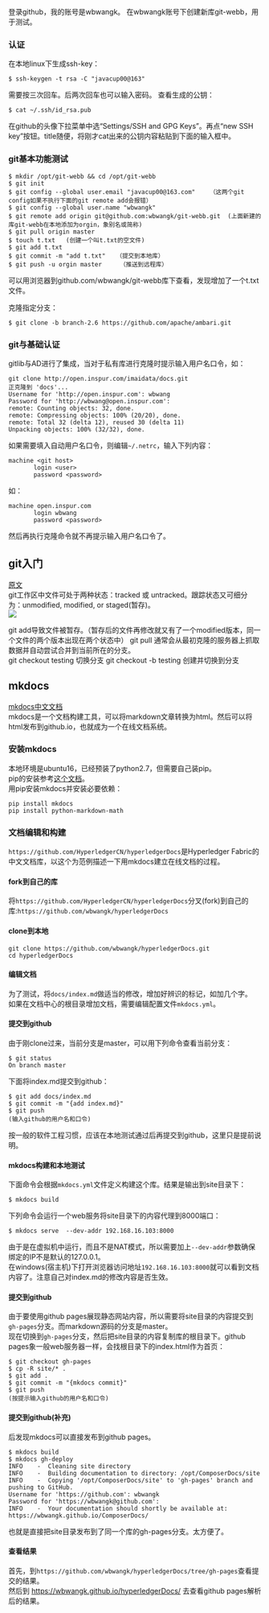 登录github，我的账号是wbwangk。
在wbwangk账号下创建新库git-webb，用于测试。
### 认证
在本地linux下生成ssh-key：
```
$ ssh-keygen -t rsa -C "javacup00@163"
```
需要按三次回车。后两次回车也可以输入密码。
查看生成的公钥：
```
$ cat ~/.ssh/id_rsa.pub
```
在github的头像下拉菜单中选“Settings/SSH and GPG Keys”。再点“new SSH key”按钮。title随便，将刚才cat出来的公钥内容粘贴到下面的输入框中。
### git基本功能测试
```
$ mkdir /opt/git-webb && cd /opt/git-webb
$ git init
$ git config --global user.email "javacup00@163.com"    （这两个git config如果不执行下面的git remote add会报错）
$ git config --global user.name "wbwangk"
$ git remote add origin git@github.com:wbwangk/git-webb.git  (上面新建的库git-webb在本地添加为orgin，象别名或简称)
$ git pull origin master
$ touch t.txt   (创建一个叫t.txt的空文件)
$ git add t.txt
$ git commit -m "add t.txt"   （提交到本地库）
$ git push -u orgin master     （推送到远程库）
```
可以用浏览器到github.com/wbwangk/git-webb库下查看，发现增加了一个t.txt文件。

克隆指定分支：
```
$ git clone -b branch-2.6 https://github.com/apache/ambari.git
```
### git与基础认证
gitlib与AD进行了集成，当对于私有库进行克隆时提示输入用户名口令，如：
```
git clone http://open.inspur.com/imaidata/docs.git
正克隆到 'docs'...
Username for 'http://open.inspur.com': wbwang
Password for 'http://wbwang@open.inspur.com':
remote: Counting objects: 32, done.
remote: Compressing objects: 100% (20/20), done.
remote: Total 32 (delta 12), reused 30 (delta 11)
Unpacking objects: 100% (32/32), done.
```
如果需要填入自动用户名口令，则编辑`~/.netrc`，输入下列内容：
```
machine <git host>
       login <user>
       password <password>
```
如：
```
machine open.inspur.com
       login wbwang
       password <password>
```
然后再执行克隆命令就不再提示输入用户名口令了。

## git入门
[原文](https://git-scm.com/book/zh/v2/)  
git工作区中文件可处于两种状态：tracked 或 untracked。跟踪状态又可细分为：unmodified, modified, or staged(暂存)。  
![](https://git-scm.com/book/en/v2/images/lifecycle.png)  

git add导致文件被暂存。（暂存后的文件再修改就又有了一个modified版本，同一个文件的两个版本出现在两个状态中）
git pull 通常会从最初克隆的服务器上抓取数据并自动尝试合并到当前所在的分支。  
git checkout testing 切换分支
git checkout -b testing 创建并切换到分支

## mkdocs
[mkdocs中文文档](http://markdown-docs-zh.readthedocs.io/zh_CN/latest/)  
mkdocs是一个文档构建工具，可以将markdown文章转换为html。然后可以将html发布到github.io，也就成为一个在线文档系统。

### 安装mkdocs
本地环境是ubuntu16，已经预装了python2.7，但需要自己装pip。  
pip的安装参考[这个文档](http://pip.readthedocs.io/en/latest/installing/)。  
用pip安装mkdocs并安装必要依赖：
```
pip install mkdocs  
pip install python-markdown-math
```

### 文档编辑和构建
`https://github.com/HyperledgerCN/hyperledgerDocs`是Hyperledger Fabric的中文文档库，以这个为范例描述一下用mkdocs建立在线文档的过程。  
#### fork到自己的库
将`https://github.com/HyperledgerCN/hyperledgerDocs`分叉(fork)到自己的库:`https://github.com/wbwangk/hyperledgerDocs`
#### clone到本地
```
git clone https://github.com/wbwangk/hyperledgerDocs.git
cd hyperledgerDocs
```
#### 编辑文档
为了测试，将`docs/index.md`做适当的修改，增加好辨识的标记，如加几个字。  
如果在文档中心的根目录增加文档，需要编辑配置文件`mkdocs.yml`。  

#### 提交到github
由于刚clone过来，当前分支是master，可以用下列命令查看当前分支：
```
$ git status
On branch master
```
下面将index.md提交到github：
```
$ git add docs/index.md
$ git commit -m "{add index.md}"
$ git push
(输入github的用户名和口令)
```
按一般的软件工程习惯，应该在本地测试通过后再提交到github，这里只是提前说明。

#### mkdocs构建和本地测试
下面命令会根据`mkdocs.yml`文件定义构建这个库。结果是输出到site目录下：
```
$ mkdocs build
```
下列命令会运行一个web服务将site目录下的内容代理到8000端口：
```
$ mkdocs serve  --dev-addr 192.168.16.103:8000
```
由于是在虚拟机中运行，而且不是NAT模式，所以需要加上`--dev-addr`参数确保绑定的IP不是默认的127.0.0.1。  
在windows(宿主机)下打开浏览器访问地址`192.168.16.103:8000`就可以看到文档内容了。注意自己对index.md的修改内容是否生效。  

#### 提交到github
由于要使用github pages展现静态网站内容，所以需要将site目录的内容提交到`gh-pages`分支。而markdown源码的分支是master。  
现在切换到`gh-pages`分支，然后把site目录的内容复制库的根目录下。github pages象一般web服务器一样，会找根目录下的index.html作为首页：
```
$ git checkout gh-pages
$ cp -R site/* .
$ git add .
$ git commit -m "{mkdocs commit}"
$ git push
(按提示输入github的用户名和口令)
```
#### 提交到github(补充)
后发现mkdocs可以直接发布到github pages。
```
$ mkdocs build
$ mkdocs gh-deploy
INFO    -  Cleaning site directory
INFO    -  Building documentation to directory: /opt/ComposerDocs/site
INFO    -  Copying '/opt/ComposerDocs/site' to 'gh-pages' branch and pushing to GitHub.
Username for 'https://github.com': wbwangk
Password for 'https://wbwangk@github.com':
INFO    -  Your documentation should shortly be available at: https://wbwangk.github.io/ComposerDocs/
```
也就是直接把site目录发布到了同一个库的gh-pages分支。太方便了。
#### 查看结果
首先，到`https://github.com/wbwangk/hyperledgerDocs/tree/gh-pages`查看提交的结果。  
然后到 https://wbwangk.github.io/hyperledgerDocs/ 去查看github pages解析后的结果。
